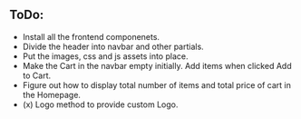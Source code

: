## ToDo:  
- Install all the frontend componenets.
- Divide the header into navbar and other partials.
- Put the images, css and js assets into place.
- Make the Cart in the navbar empty initially. Add items when clicked Add to Cart.
- Figure out how to display total number of items and total price of cart in the Homepage.
- (x) Logo method to provide custom Logo.

